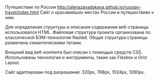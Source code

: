 Путешествие по России
http://alenazavadskaya.github.io/russian-travel/index.html
Сайт о красивейших местах России и путешествиях к ним.
 
Для определения структуры и описания содержания веб-страницы использовался HTML. Файловая структура проекта организована по классической БЭМ-технологии Nasted. Общая структура страницы размечена семантическими тегами. 
 
Внешний вид веб-контента был описан с помощью средств CSS. Использованы технологии и инструменты, такие как Flexbox и Grid Layout.

Сайт адаптирован под разрешения:
320px,
768px,
1024px,
1280px.